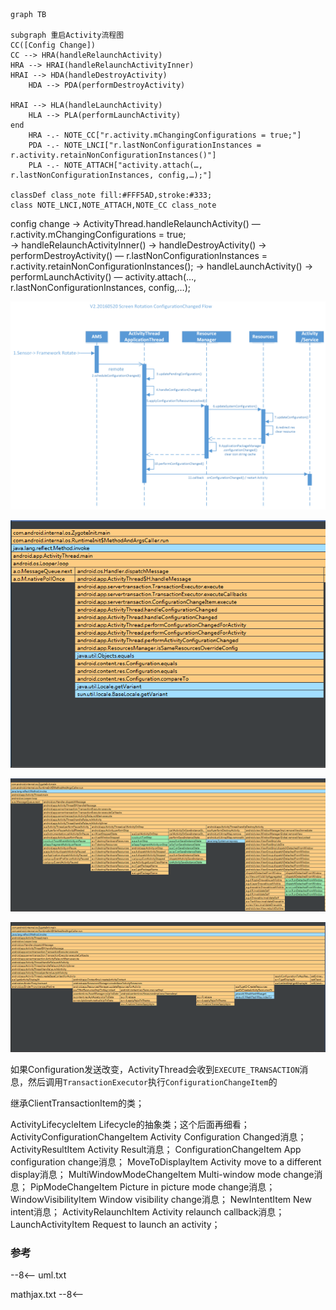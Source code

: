 

```mermaid
graph TB

subgraph 重启Activity流程图
CC([Config Change])
CC --> HRA(handleRelaunchActivity) 
HRA --> HRAI(handleRelaunchActivityInner)
HRAI --> HDA(handleDestroyActivity)
	HDA --> PDA(performDestroyActivity)

HRAI --> HLA(handleLaunchActivity)
	HLA --> PLA(performLaunchActivity)
end
	HRA -.- NOTE_CC["r.activity.mChangingConfigurations = true;"]
	PDA -.- NOTE_LNCI["r.lastNonConfigurationInstances = r.activity.retainNonConfigurationInstances()"]
	PLA -.- NOTE_ATTACH["activity.attach(…, r.lastNonConfigurationInstances, config,…);"]

classDef class_note fill:#FFF5AD,stroke:#333;
class NOTE_LNCI,NOTE_ATTACH,NOTE_CC class_note
```





config change -> ActivityThread.handleRelaunchActivity()	— 	r.activity.mChangingConfigurations = true;  
    -> handleRelaunchActivityInner()
    	-> handleDestroyActivity() 
				-> performDestroyActivity() 	— 	r.lastNonConfigurationInstances = r.activity.retainNonConfigurationInstances();
		-> handleLaunchActivity()
				-> performLaunchActivity()	—	activity.attach(…, r.lastNonConfigurationInstances, config,…);





![img](https://raw.githubusercontent.com/dxslin/SlinNotes/main/docs/assets/img/configuration_change_flow.png)



![image-20210712173946335](https://raw.githubusercontent.com/dxslin/SlinNotes/main/docs/assets/img/image-20210712173946335.png)



![image-20210712174422158](https://raw.githubusercontent.com/dxslin/SlinNotes/main/docs/assets/img/image-20210712174422158.png)

![image-20210712174525940](https://raw.githubusercontent.com/dxslin/SlinNotes/main/docs/assets/img/image-20210712174525940.png)

 如果Configuration发送改变，ActivityThread会收到`EXECUTE_TRANSACTION`消息，然后调用`TransactionExecutor`执行`ConfigurationChangeItem`的

继承ClientTransactionItem的类；

ActivityLifecycleItem	Lifecycle的抽象类；这个后面再细看；
ActivityConfigurationChangeItem	Activity Configuration Changed消息；
ActivityResultItem	Activity Result消息；
ConfigurationChangeItem	App configuration change消息；
MoveToDisplayItem	Activity move to a different display消息；
MultiWindowModeChangeItem	Multi-window mode change消息；
PipModeChangeItem	Picture in picture mode change消息；
WindowVisibilityItem	Window visibility change消息；
NewIntentItem	New intent消息；
ActivityRelaunchItem	Activity relaunch callback消息；
LaunchActivityItem	Request to launch an activity；





### 参考

[Android P ActivityManagerService（七） TransactionExecutor消息机制]:https://blog.csdn.net/weixin_39821531/article/details/89519276





--8<--
uml.txt

mathjax.txt
--8<--

